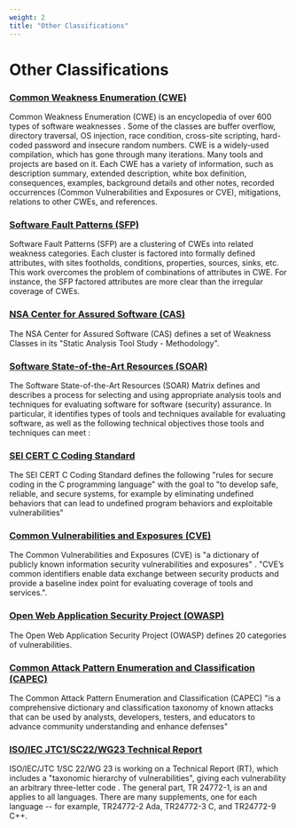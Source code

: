 ```yaml
---
weight: 2
title: "Other Classifications"
---
```

# Other Classifications

### [Common Weakness Enumeration (CWE)](CWE.md)

Common Weakness Enumeration (CWE) is an encyclopedia of over 600 types of software weaknesses [](#ref). Some of the classes are buffer overflow, directory traversal, OS injection, race condition, cross-site scripting, hard-coded password and insecure random numbers. CWE is a widely-used compilation, which has gone through many iterations. Many tools and projects are based on it. Each CWE has a variety of information, such as description summary, extended description, white box definition, consequences, examples, background details and other notes, recorded occurrences (Common Vulnerabilities and Exposures or CVE), mitigations, relations to other CWEs, and references.

### [Software Fault Patterns (SFP)](SFP.md)

Software Fault Patterns (SFP) are a clustering of CWEs into related weakness categories. Each cluster is factored into formally defined attributes, with sites footholds, conditions, properties, sources, sinks, etc. This work overcomes the problem of combinations of attributes in CWE. For instance, the SFP factored attributes are more clear than the irregular coverage of CWEs.

### [NSA Center for Assured Software (CAS)](CAS.md)

The NSA Center for Assured Software (CAS) defines a set of Weakness Classes in its "Static Analysis Tool Study - Methodology".

### [Software State-of-the-Art Resources (SOAR)](SOAR.md)

The Software State-of-the-Art Resources (SOAR) Matrix defines and describes a process for selecting and using appropriate analysis tools and techniques for evaluating software for software (security) assurance. In particular, it identifies types of tools and techniques available for evaluating software, as well as the following technical objectives those tools and techniques can meet :

### [SEI CERT C Coding Standard](CERT%20C.md)

The SEI CERT C Coding Standard defines the following "rules for secure coding in the C programming language" with the goal to "to develop safe, reliable, and secure systems, for example by eliminating undefined behaviors that can lead to undefined program behaviors and exploitable vulnerabilities"

### [Common Vulnerabilities and Exposures (CVE)](CVE.md)

The Common Vulnerabilities and Exposures (CVE) is "a dictionary of publicly known information security vulnerabilities and exposures" . "CVE’s common identifiers enable data exchange between security products and provide a baseline index point for evaluating coverage of tools and services.".

### [Open Web Application Security Project (OWASP)](OWASP.md)

The Open Web Application Security Project (OWASP) defines 20 categories of vulnerabilities.

### [Common Attack Pattern Enumeration and Classification (CAPEC)](CAPEC.md)

The Common Attack Pattern Enumeration and Classification (CAPEC) "is a comprehensive dictionary and classification taxonomy of known attacks that can be used by analysts, developers, testers, and educators to advance community understanding and enhance defenses"

### [ISO/IEC JTC1/SC22/WG23 Technical Report](ISOIECJTCTR.md)

ISO/IEC/JTC 1/SC 22/WG 23 is working on a Technical Report (RT), which includes a "taxonomic hierarchy of vulnerabilities", giving each vulnerability an arbitrary three-letter code . The general part, TR 24772-1, is an and applies to all languages. There are many supplements, one for each language -- for example, TR24772-2 Ada, TR24772-3 C, and TR24772-9 C++.